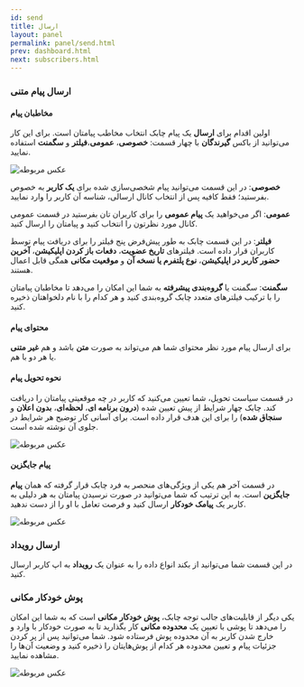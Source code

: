 ```yaml
---
id: send
title: ارسال
layout: panel
permalink: panel/send.html
prev: dashboard.html
next: subscribers.html
---
```


### ارسال پیام متنی

#### مخاطبان پیام

اولین اقدام برای **ارسال** یک پیام چابک انتخاب مخاطب پیامتان است. برای این کار می‌توانید از باکس **گیرندگان** با چهار قسمت: **خصوصی**، **عمومی**،**فیلتر** و **سگمنت** استفاده نمایید.

![عکس مربوطه](http://uupload.ir/files/as3q_user-target.png)

**خصوصی**: در این قسمت می‌توانید پیام شخصی‌سازی شده برای **یک کاربر** به خصوص بفرستید؛ فقط کافیه پس از انتخاب کانال ارسالی، شناسه آن کاربر را وارد نمایید.

**عمومی**: اگر می‌خواهید یک **پیام عمومی** را برای کاربران تان بفرستید در قسمت عمومی کانال مورد نظرتون را انتخاب کنید و پیامتان را ارسال کنید.

**فیلتر**: در این قسمت چابک به طور پیش‌فرض پنج فیلتر را برای دریافت پیام توسط کاربران قرار داده است. فیلتر‌های **تاریخ عضویت**، **دفعات باز کردن اپلیکیشن**، **آخرین حضور کاربر در اپلیکیشن**، **نوع پلتفرم یا نسخه آن** و **موقعیت مکانی** همگی قابل اعمال هستند.

**سگمنت**: سگمنت یا **گروه‌بندی پیشرفته** به شما این امکان را می‌دهد تا مخاطبان پیامتان را با ترکیب فیلتر‌های متعدد چابک گروه‌بندی کنید و هر کدام را با نام دلخواهتان ذخیره کنید.

#### محتوای پیام

برای ارسال پیام مورد نظر محتوای شما هم می‌تواند به صورت **متن** باشد و هم **غیر متنی** یا هر دو با هم. 

#### نحوه تحویل پیام

در قسمت سیاست تحویل، شما تعیین می‌کنید که کاربر در چه موقعیتی پیامتان را دریافت کند. چابک چهار شرایط از پیش تعیین شده (**درون برنامه ای**، **لحظه‌ای**، **بدون اعلان** و **سنجاق شده**) را برای این هدف قرار داده است. برای آسانی کار توضیح هر شرایط در جلوی آن نوشته شده است.

![عکس مربوطه](http://uupload.ir/files/4p4v_delivery.png)

#### پیام جایگزین
در قسمت آخر هم یکی از ویژگی‌های منحصر به فرد چابک قرار گرفته که همان **پیام جایگزین** است. به این ترتیب که شما می‌توانید در صورت نرسیدن پیامتان به هر دلیلی به کاربر یک **پیامک خودکار** ارسال کنید و فرصت تعامل با او را از دست ندهید.

![عکس مربوطه](http://uupload.ir/files/509f_sms.png)


### ارسال رویداد

در این قسمت شما می‌توانید از بکند انواع داده را به عنوان یک **رویداد** به اپ کاربر ارسال کنید.

### پوش خودکار مکانی

یکی دیگر از قابلیت‌های جالب توجه چابک، **پوش خودکار مکانی** است که به شما این امکان را می‌دهد تا پوشی با تعیین یک **محدوده مکانی** کار بگذارید تا به صورت خودکار با وارد و خارج شدن کاربر به آن محدوده  پوش فرستاده شود. شما می‌توانید پس از پر کردن جزئیات پیام و تعیین محدوده هر کدام از پوش‌هایتان را ذخیره کنید و وضعیت آن‌ها را مشاهده نمایید.

![عکس مربوطه](http://uupload.ir/files/wln6_location.png)